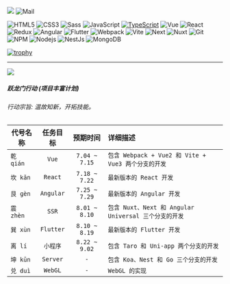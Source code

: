 ![](https://github.com/xilinyo/xilinyo/blob/main/images/logo.png)
<img alt="Mail" src="https://img.shields.io/badge/-xilinyo@163.com-ce493b?style=flat-square&logo=gmail&logoColor=white" />

<p>
  <img alt="HTML5" src="https://img.shields.io/badge/-HTML5-E34F26?style=flat-square&logo=html5&logoColor=white" />
  <img alt="CSS3" src="https://img.shields.io/badge/-CSS3-1f84bf?style=flat-square&logo=css3&logoColor=white" />
  <img alt="Sass" src="https://img.shields.io/badge/-Sass-CC6699?style=flat-square&logo=sass&logoColor=white" />
  <img alt="JavaScript" src="https://img.shields.io/badge/-JavaScript-efd81d?style=flat-square&logo=javascript&logoColor=white" />
  <a href="https://www.typescriptlang.org/"  target="_blank"><img alt="TypeScript" src="https://img.shields.io/badge/-TypeScript-007ACC?style=flat-square&logo=typescript&logoColor=white" /></a>
  <img alt="Vue" src="https://img.shields.io/badge/-Vue-00b77e?style=flat-square&logo=vuedotjs&logoColor=white" />
  <img alt="React" src="https://img.shields.io/badge/-React-45b8d8?style=flat-square&logo=react&logoColor=white" />
  <img alt="Redux" src="https://img.shields.io/badge/-Redux-764ABC?style=flat-square&logo=redux&logoColor=white" />
  <img alt="Angular" src="https://img.shields.io/badge/-Angular-DD0031?style=flat-square&logo=angular&logoColor=white" />
  <img alt="Flutter" src="https://img.shields.io/badge/-Flutter-025095?style=flat-square&logo=flutter&logoColor=white" />
  <img alt="Webpack" src="https://img.shields.io/badge/-Webpack-8DD6F9?style=flat-square&logo=webpack&logoColor=white" />
  <img alt="Vite" src="https://img.shields.io/badge/-Vite-aa50f7?style=flat-square&logo=vite&logoColor=white" />
  <img alt="Next" src="https://img.shields.io/badge/-NestJs-000000?style=flat-square&logo=nextdotjs&logoColor=white" />
  <img alt="Nuxt" src="https://img.shields.io/badge/-NustJs-13aa52?style=flat-square&logo=nuxtdotjs&logoColor=white" />
  <img alt="Git" src="https://img.shields.io/badge/-Git-F05032?style=flat-square&logo=git&logoColor=white" />
  <img alt="NPM" src="https://img.shields.io/badge/-NPM-CB3837?style=flat-square&logo=npm&logoColor=white" />
  <img alt="Nodejs" src="https://img.shields.io/badge/-Nodejs-43853d?style=flat-square&logo=Node.js&logoColor=white" />
  <img alt="NestJs" src="https://img.shields.io/badge/-NestJs-ea2845?style=flat-square&logo=nestjs&logoColor=white" />
  <img alt="MongoDB" src="https://img.shields.io/badge/-MongoDB-13aa52?style=flat-square&logo=mongodb&logoColor=white" />
</p>

[![trophy](https://github-profile-trophy.vercel.app/?username=xilinyo&theme=flat&margin-w=46&no-bg=false)](https://github.com/ryo-ma/github-profile-trophy) 

***

![](https://github.com/xilinyo/xilinyo/blob/main/images/dino_rounded.gif)

##### 跃龙门行动 (项目丰富计划)
###### 行动宗旨: 温故知新，开拓技能。

|代号名称|任务目标|预期时间|详细描述|
|---|:---:|:---:|:---|
|`乾 qián`|`Vue`|`7.04 ~ 7.15`| `包含 Webpack + Vue2 和 Vite + Vue3 两个分支的开发` |
|`坎 kǎn`|`React`|`7.18 ~ 7.22`|`最新版本的 React 开发`|
|`艮 ɡèn`|`Angular`|`7.25 ~ 7.29`|`最新版本的 Angular 开发`|
|`震 zhèn`|`SSR`|`8.01 ~ 8.10`|`包含 Nuxt、Next 和 Angular Universal 三个分支的开发`|
|`巽 xùn`|`Flutter`|`8.10 ~ 8.19`|`最新版本的 Flutter 开发`|
|`离 lí`|`小程序`|`8.22 ~ 9.02`|`包含 Taro 和 Uni-app 两个分支的开发`|
|`坤 kūn`|`Server`|`-`|`包含 Koa、Nest 和 Go 三个分支的开发`|
|`兑 duì`|`WebGL`|`-`|`WebGL 的实现`|

